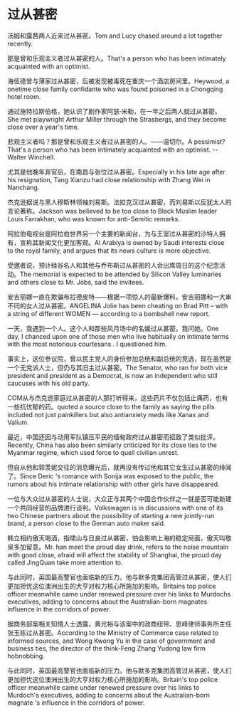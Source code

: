 # 过从甚密

<p><span class="chinese">汤姆和露茜两人近来过从甚密。</span><span class="english">Tom and Lucy chased around a lot together recently.</span></p>

<p><span class="chinese">那是曾和乐观主义者过从甚密的人。</span><span class="english">That's a person who has been intimately acquainted with an optimist.</span></p>

<p><span class="chinese">海伍德曾与薄家过从甚密，后被发现被毒死在重庆一个酒店房间里。</span><span class="english">Heywood, a onetime close family confidante who was found poisoned in a Chongqing hotel room.</span></p>

<p><span class="chinese">通过施特拉斯伯格，她认识了剧作家阿瑟·米勒，在一年之后两人就过从甚密。</span><span class="english">She met playwright Arthur Miller through the Strasbergs, and they become close over a year's time.</span></p>

<p><span class="chinese">悲观主义者吗？那是曾和乐观主义者过从甚密的人。——温切尔。</span><span class="english">A pessimist? That's a person who has been intimately acquainted with an optimist. --Walter Winchell.</span></p>

<p><span class="chinese">尤其是他晚年弃官后，在南昌与张位过从甚密。</span><span class="english">Especially in his late age after his resignation, Tang Xianzu had close relationship with Zhang Wei in Nanchang.</span></p>

<p><span class="chinese">杰克逊据说与黑人穆斯林领袖刘易斯。法拉克汉过从甚密，而刘易斯以反犹太人的言论著称。</span><span class="english">Jackson was believed to be too close to Black Muslim leader Louis Farrakhan, who was known for anti-Semitic remarks.</span></p>

<p><span class="chinese">阿拉伯电视台是阿拉伯世界另一个主要的新闻台，为与王室过从甚密的沙特人拥有，宣称其新闻文化更加客观。</span><span class="english">Al Arabiya is owned by Saudi interests close to the royal family, and argues that its news culture is more objective.</span></p>

<p><span class="chinese">受邀者说，预计硅谷名人和其他与乔布斯过从甚密的人会出席周日的这个纪念活动。</span><span class="english">The memorial is expected to be attended by Silicon Valley luminaries and others close to Mr. Jobs, said the invitees.</span></p>

<p><span class="chinese">安吉丽娜一直在欺骗布拉德皮特——根据一项惊人的最新爆料，安吉丽娜和一大串不同的女人过从甚密。</span><span class="english">ANGELINA Jolie has been cheating on Brad Pitt – with a string of different WOMEN — according to a bombshell new report.</span></p>

<p><span class="chinese">一天，我遇到一个人。这个人和那些风月场中的名媛过从甚密。我问她。</span><span class="english">One day, I chanced upon one of those men who live habitually on intimate terms with the most notorious courtesans . I questioned him.</span></p>

<p><span class="chinese">事实上，这位参议院，曾以民主党人的身份参加总统和副总统的竞选，现在虽然是一个无党派人士，但仍与其旧主过从甚密。</span><span class="english">The Senator, who ran for both vice president and president as a Democrat, is now an independent who still caucuses with his old party.</span></p>

<p><span class="chinese">COM从与杰克逊家庭过从甚密的人那打听得来，这些药片不仅包括止痛药，也有一些抗忧郁的药。</span><span class="english">quoted a source close to the family as saying the pills included not just painkillers but also antianxiety meds like Xanax and Valium.</span></p>

<p><span class="chinese">最近，中国还因与动用军队镇压平民的缅甸政府过从甚密而招致了类似批评。</span><span class="english">Recently, China has also been similarly criticized for its close ties to the Myanmar regime, which used force to quell civilian unrest.</span></p>

<p><span class="chinese">但自从他和郭羡妮交往的消息曝光后，就再没有传过他和其它女生过从甚密的绯闻了。</span><span class="english">Since Deric 's romance with Sonija was exposed to the public, the rumors about his intimate relationship with other girls have disappeared.</span></p>

<p><span class="chinese">一位与大众过从甚密的人士说，大众正与其两个中国合作伙伴之一就是否可能新建一个共同经营的品牌进行谈判。</span><span class="english">Volkswagen is in discussions with one of its two Chinese partners about the possibility of starting a new jointly-run brand, a person close to the German auto maker said.</span></p>

<p><span class="chinese">韩立相约傲天喝酒，指啸山与日良过从甚密，怕会影响上海的稳定局面，傲天叫敬泉多加留意。</span><span class="english">Mr. han meet the proud day drink, refers to the noise mountain with good close, afraid will affect the stability of Shanghai, the proud day called JingQuan take more attention to.</span></p>

<p><span class="chinese">与此同时，英国最高警官也面临新的压力。他与默多克集团高管过从甚密，使人们更加担忧这位澳洲出生的大亨对权力核心所施加的影响。</span><span class="english">Britains top police officer meanwhile came under renewed pressure over his links to Murdochs executives, adding to concerns about the Australian-born magnates influence in the corridors of power.</span></p>

<p><span class="chinese">据商务部案相关知情人士透露，黄光裕与该案中的政商纽带、思峰律师事务所主任张玉栋过从甚密。</span><span class="english">According to the Ministry of Commerce case related to informed sources, and Wong Kwong Yu in the case of government and business ties, the director of the think-Feng Zhang Yudong law firm hobnobbing.</span></p>

<p><span class="chinese">与此同时，英国最高警官也面临新的压力。他与默多克集团高管过从甚密，使人们更加担忧这位澳洲出生的大亨对权力核心所施加的影响。</span><span class="english">Britain's top police officer meanwhile came under renewed pressure over his links to Murdoch's executives, adding to concerns about the Australian-born magnate 's influence in the corridors of power.</span></p>

